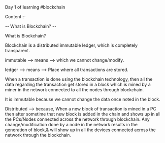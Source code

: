 Day 1 of learning #blockchain

Content :-

-- What is Blockchain? --


What is Blockchain?

Blockchain is a distributed immutable ledger, which is completely transparent.


immutable --> means --> which we cannot change/modify.

ledger --> means --> Place where all transactions are stored.


When a transaction is done using the blockchain technology, then all the data regarding the transaction get stored in a block which is mined by a miner in the network connected to all the nodes through blockchain.

It is immutable because we cannot change the data once noted in the block.

Distributed --> because, When a new block of transaction is mined in a PC then after sometime that new block is added in the chain and shows up in all the PCs/Nodes connected across the network through blockchain.
Any change/modification done by a node in the network results in the generation of block,& will show up in all the devices connected across the network through the blockchain.
